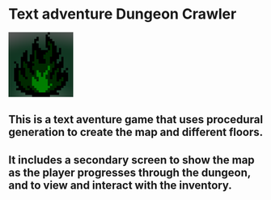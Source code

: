 # Text adventure Dungeon Crawler  
![8 bit image of a green flame](/src/icon.png)  
## This is a text aventure game that uses procedural generation to create the map and different floors.
## It includes a secondary screen to show the map as the player progresses through the dungeon, and to view and interact with the inventory.